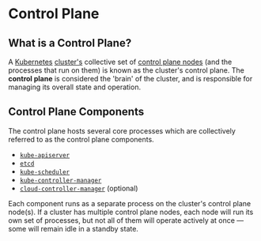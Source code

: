 
# Control Plane

## What is a Control Plane?

A [Kubernetes](../what-is-kubernetes) [cluster's](../clusters) collective set of 
[control plane nodes](../control-plane-nodes) (and the processes that run on them) is known as the cluster's control plane.
The **control plane** is considered the 'brain' of the cluster, and is responsible for managing its overall state and 
operation. 

## Control Plane Components

The control plane hosts several core processes which are collectively referred to as the control plane components.

- [`kube-apiserver`](../kube-apiserver)
- [`etcd`](../etcd)
- [`kube-scheduler`](../kube-scheduler)
- [`kube-controller-manager`](../kube-controller-manager)
- [`cloud-controller-manager`](../cloud-controller-manager) (optional)

Each component runs as a separate process on the cluster's control plane node(s).
If a cluster has multiple control plane nodes, each node will run its own set of processes, but not all of them will
operate actively at once — some will remain idle in a standby state.
